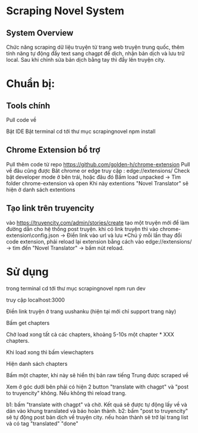 # Scraping Novel System

## System Overview

Chức năng scraping dữ liệu truyện từ trang web truyện trung quốc, thêm tính năng tự động đẩy text sang chagpt để dịch, nhận bản dịch và lưu trữ local. Sau khi chỉnh sửa bản dịch bằng tay thì đẩy lên truyện city.

# Chuẩn bị:
## Tools chính
Pull code về

Bật IDE
Bật terminal
cd tới thư mục scrapingnovel
npm install

## Chrome Extension bổ trợ
Pull thêm code từ repo https://github.com/golden-h/chrome-extension
Pull về đâu cũng được
Bât chrome or edge
truy cập :  edge://extensions/
Check bật developer mode ở bên trái, hoặc đâu đó
Bấm load unpacked -> Tìm folder chrome-extension và open
Khi này extentions "Novel Translator" sẽ hiện ở danh sách extentions 

## Tạo link trên truyencity
vào https://truyencity.com/admin/stories/create
tạo một truyện mới để làm đường dẫn cho hệ thống post truyện.
khi có link truyện thì vào chrome-extension\config.json -> Điền link vào url và lưu
*Chú ý mỗi lần thay đổi code extension, phải reload lại extension bằng cách vào edge://extensions/ -> tìm đến "Novel Translator" -> bấm nút reload.

# Sử dụng
trong terminal cd tới thư mục scrapingnovel
npm run dev

truy cập localhost:3000

Điền link truyện ở trang uushanku (hiện tại mới chỉ support trang này)

Bấm get chapters

Chờ load xong tất cả các chapters, khoảng 5-10s một chapter * XXX chapters.

Khi load xong thì bấm vỉewchapters

Hiện danh sách chapters

Bấm một chapter, khi này sẽ hiển thị bản raw tiếng Trung được scraped về

Xem ở góc dưới bên phải có hiện 2 button "translate with chagpt" và "post to truyencity" không. Nếu không thì reload trang.

b1: bấm "translate with chagpt" và chờ. Kết quá sẽ được tự động lấy về và dán vào khung translated và báo hoàn thành.
b2: bấm "post to truyencity"  sẽ tự động post bản dịch về truyện city. nếu hoàn thành sẽ trở lại trang list và có tag "translated" "done"

